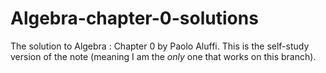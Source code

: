 # Algebra-chapter-0-solutions
The solution to Algebra : Chapter 0 by Paolo Aluffi. This is the self-study version of the note (meaning I am the *only* one that works on this branch).
